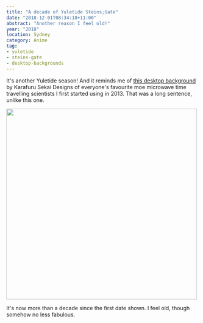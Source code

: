 ```yaml
---
title: "A decade of Yuletide Steins;Gate"
date: "2018-12-01T08:34:18+11:00"
abstract: "Another reason I feel old!"
year: "2018"
location: Sydney
category: Anime
tag:
- yuletide
- steins-gate
- desktop-backgrounds
---
```

It's another Yuletide season! And it reminds me of [this desktop background] by Karafuru Sekai Designs of everyone's favourite moe microwave time travelling scientists I first started using in 2013. That was a long sentence, unlike this one.

<p><img src="https://rubenerd.com/files/2018/welcome_to_2012-wdr@1x.jpg" srcset="https://rubenerd.com/files/2018/welcome_to_2012-wdr@1x.jpg 1x, https://rubenerd.com/files/2018/welcome_to_2012-wdr@2x.jpg 2x" alt="" style="width:500px" /></p>

It's now more than a decade since the first date shown. I feel old, though somehow no less fabulous.

[this desktop background]: https://rubenerd.com/yuletide-steins-gate/
